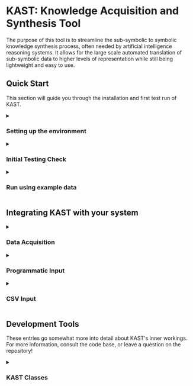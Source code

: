 # KAST: Knowledge Acquisition and Synthesis Tool

The purpose of this tool is to streamline the sub-symbolic to symbolic knowledge synthesis process, often needed by artificial intelligence reasoning systems. It allows for the large scale automated translation of sub-symbolic data to higher levels of representation while still being lightweight and easy to use. 

## Quick Start
This section will guide you through the installation and first test run of KAST.
<details><summary> 

### Setting up the environment
</summary>
You'll need two things to get started: a Python installation using a conda-style environment manager (able to use .yml files to generate environments), and this repository's data.

Clone the repo to a location on your PC by:
```
git clone https://github.com/Aurora-Engineering/KAST.git
```
Then create a virtual environment using the included environment.yml. For conda, this looks like:

```
conda env create -f environment.yml
```

This should generate a new environment, `kast`, which contains the required packages to run the tool. It can be activated using the following command:
```
conda activate kast
```
</details>

<details> <summary> 

### Initial Testing Check 

</summary>
Quickly run the unit tests to ensure nothing has broken in download, by entering the following command in the top-level kast directory (containing kast, tests, driver.py, etc.)

```
pytest
```

You should receive a printout stating that all tests have passed, indicating that your installation has completed without issue.
</details>

<details> <summary> 

### Run using example data 
</summary> 

Run the driver file, using:
```
python driver.py
```
Some data will print to the console, listing the knowledge available at each step, along with a final `RUN COMPLETE` message. This indicates that the tool is running smoothly, and you can begin using it for your own development!
</details>

## Integrating KAST with your system

<details> <summary> 

### Data Acquisition 
</summary> 

First, decide how the data is getting into KAST. Currently, there are two main ways to import data into KAST: by referencing a preexisting CSV (as the example does), or by passing data programmatically (i.e. you want KAST to use the output of some other scripts you have without having to store the output of those scripts somewhere else). Let's discuss each option in more detail. 
</details>

<details> <summary> 

### Programmatic Input
</summary> 

The most streamlined version of KAST would be to import it into another file, and run using a packet of values passed explicitly. This still requires some configuration on your part, however.

### Config Setup
You'll need a configuration file; refer to `kast/config/manual_pass_config.ini` as a template for building your own file. Let's look at each of the fields required.

- `KasterDefinitionsPath` needs to point to a file describing the methods used to perform the data translation, as well as the inputs and outputs of those methods. In usable terms, that means a CSV with three columns. 
 
    - "input": a comma separated list of the names of input variables 
    - "output": a comma separated list of the names of output variables 
    - "method": the name of the Python function used to perform the translation 

- We'll use a simple example: I want to translate the input variable 'pose' to two higher-level output representations, 'posx' and 'posy', and I have a function called 'pose_to_posxy' that performs that translation. A file corresponding to this example can be found at `kast/user_inputs/example/example_kaster_definitions.csv`.

- `KasterMethodsPath` needs to point to a Python file containing all the methods referenced in `KasterDefinitionsPath`. 

    - These functions have a few requirements: they must accept the previously specified input variables as keyword arguments, and more notably **they must return a dictionary**. This dictionary must have the previously specified output variable names as keys, and the values of those variables as values. KAST relies on these output dictionaries to keep track of where to place the results of translation functions. In our `pose_to_posxy` example, our translation function takes 'pose' as a keyword argument, and returns a dictionary of form `{'posx': value1, 'posy': value2}`

- `DataType` denotes the source of data used; for the case of programmatic input, this value is simply `manual`. Internally, this value determines which of the subclasses of DataSource is used in the runtime.

- `DataFile` is required for other data sources, but not if passing data manually; it can be left as 'none' in your config.

- `LowLevelHeaders` should be a comma separated list of the headers you plan to pass to the program. Data should be passed into KAST in the same order as the headers are listed in this field. For our example, say that we are passing the `pose` parameter for three drones. Therefore our headers are "pose,pose1,pose2", as listed in the example config. These are used to initialize the internal low-level-knowledge and check compatibility with the specified Kasters.


### Integration

Refer to the included `driver.py`, specifically the `manual_override()` function, for a template on integration. Your way to access KAST is through setting up a `KastRuntime`, which you pass a configuration file path to. Initializing a runtime will perform all necessary setup. 

When ready, simply call the `KastRuntime.run_step()` method, passing a new packet of data. That packet of data should have the form of a dictionary, where the keys are a subset of the config-specified low level headers with corresponding values. Not all low level headers must be specified on each timestep. Then, `run_step()` will kast your low level input to high level output, and return the runtime's Spellbook object. You can then access both low and high level knowledge dictionaries as Spellbook attributes. Individual knowledge objects can be indexed from the low_level_knowledge or high_level_knowledge attributes by name. The `manual_override()` function in `driver.py` shows an example of accessing these values on each loop. 

You can pass the `io` argument to `run_step()` to have KAST print various results of the kasting process to the terminal on each step:
```
    io =
        'high': Print only high level data
        'low' : Print only low level data
        'both': Print both
```

</details>

<details><summary>

### CSV Input
</summary> 

You can also import data from a CSV, using the same methodology as with the programmatic input with minor changes. The repeated sections have been copy pasted, in case you skipped over the programmatic input section and are reading this one first!

### Config Setup
You'll need a configuration file; refer to `kast/config/example_config.ini` as a template for building your own file. Let's look at each of the fields required.

- `KasterDefinitionsPath` needs to point to a file describing the methods used to perform the data translation, as well as the inputs and outputs of those methods. In usable terms, that means a CSV with three columns. 
 
    - "input": a comma separated list of the names of input variables 
    - "output": a comma separated list of the names of output variables 
    - "method": the name of the Python function used to perform the translation 

We'll use a simple example: I want to translate the input variable 'pose' to two higher-level output representations, 'posx' and 'posy', and I have a function called 'pose_to_posxy' that performs that translation. A file corresponding to this example can be found at `kast/user_inputs/example/example_kaster_definitions.csv`.

- `KasterMethodsPath` needs to point to a Python file containing all the methods referenced in `KasterDefinitionsPath`. 

    - These functions have a few requirements: they must accept the previously specified input variables as keyword arguments, and more notably **they must return a dictionary**. This dictionary must have the previously specified output variable names as keys, and the values of those variables as values. KAST relies on these output dictionaries to keep track of where to place the results of translation functions. In our `pose_to_posxy` example, our translation function takes 'pose' as a keyword argument, and returns a dictionary of form `{'posx': value1, 'posy': value2}`

- `DataType` denotes the source of data used; for the case of CSV input, this value is simply `csv`. Internally, this value determines which of the subclasses of DataSource is used in the runtime.

- `DataFile` should point to your CSV source file. In terms of formatting, note that KAST will take the first row of the CSV to be header labels, and initialize the low level knowledge base according to this row.

### Integration

Refer to the included `driver.py`, specifically the `main()` function, for a template on integration. Your way to access KAST is through setting up a `KastRuntime`, which you pass a configuration file path to. Initializing a runtime will perform all necessary setup. 

There are two ways you can loop through your data file:  `runtime.run_step()` and `runtime.execute()`. `run_step()` will run a single step of KAST, incrementing the internal data index to the next line. You can loop over the full data by accessing the `runtime.data_source.has_more()` method, returning True when more data is available, and False when the data has been exhausted. In fact, this is exactly what `runtime.execute()` does, but the option to use `run_step()` is available if additional processing is desired per loop. Additionally, when using `run_step()`, you may pass an overriding packet of data to supersede the current row of the data during the loop. That row of data will be lost, however, as the internal index still updates. 

Both `execute()` and `run_step()` return the runtime's Spellbook object. You can access both low and high level knowledge dictionaries as Spellbook attributes. Individual knowledge objects can be indexed from the low_level_knowledge or high_level_knowledge attributes by name. The `main()` function in `driver.py` shows an example of accessing these values on each loop. Note that `execute()` returns a Generator, meaning that you must iterate over it to perform a full loop over the data, even if only passing on each loop. An example is shown in `driver.py`. The benefit of this is being able to perform follow-on operations per loop as desired.


You can pass the `io` argument to `run_step()` or `execute()` to have KAST print various results of the kasting process to the terminal on each step:
```
    io =
        'high': Print only high level data
        'low' : Print only low level data
        'both': Print both
```

</details>

## Development Tools
These entries go somewhat more into detail about KAST's inner workings. For more information, consult the code base, or leave a question on the repository!

<details> <summary> 

### KAST Classes
</summary> 

KAST has several high level classes that aid in the running loop which facilitates the translation of low level, sub-symbolic data (percepts output by sensors, instruments, etc) into high level symbolic data usable by AI decision makers. 

#### KastRuntime
The overarching manager that coordinates communication between all other components. To integrate KAST with your existing software pipelines, as described later on, you'll need an instance of this class and a configuration file. *Ideally, you should not need to interact with any of the other, KAST-internal classes.* In the non-ideal case, refer to the design section of the README or open an issue.

#### DataSource
Handles the internal data management tasks; importing the data as specified in the config file, and providing fresh data on command to the operating loop. Each unique data source (CSV, Redis, etc) requires a unique DataSource class to handle the data as prescribed by that data type. The next planned feature is to add in a way to pass data manually, so that you can bypass the DataSource class if desired. 

#### Spellbook
Spellbooks contain the core KAST functionality: they store both low- and high-level knowledge and update each one whenever a new packet of data is received. We call this update process *kasting*, and it is governed by Kasters, discussed next.

#### Kaster
Kasters are simple three-tuples, containing two lists of strings and a callable function. The two lists of strings indicate the variables which are inputs and outputs (respectively) to the callable function. Low and high level knowledge databases are initialized by reading all the Kaster definitions and creating a Knowledge object corresponding to each input and output variable. 

#### Knowledge
Knowledge objects are the most basic unit of KAST's architecture, storing variable names, types, and values internally. They will raise flags if data changes type during execution.

</details>